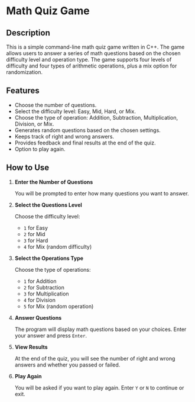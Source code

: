 # Math Quiz Game

## Description

This is a simple command-line math quiz game written in C++. The game allows users to answer a series of math questions based on the chosen difficulty level and operation type. The game supports four levels of difficulty and four types of arithmetic operations, plus a mix option for randomization.

## Features

- Choose the number of questions.
- Select the difficulty level: Easy, Mid, Hard, or Mix.
- Choose the type of operation: Addition, Subtraction, Multiplication, Division, or Mix.
- Generates random questions based on the chosen settings.
- Keeps track of right and wrong answers.
- Provides feedback and final results at the end of the quiz.
- Option to play again.

## How to Use

1. **Enter the Number of Questions**

   You will be prompted to enter how many questions you want to answer.

2. **Select the Questions Level**

   Choose the difficulty level:
   - `1` for Easy
   - `2` for Mid
   - `3` for Hard
   - `4` for Mix (random difficulty)

3. **Select the Operations Type**

   Choose the type of operations:
   - `1` for Addition
   - `2` for Subtraction
   - `3` for Multiplication
   - `4` for Division
   - `5` for Mix (random operation)

4. **Answer Questions**

   The program will display math questions based on your choices. Enter your answer and press `Enter`.

5. **View Results**

   At the end of the quiz, you will see the number of right and wrong answers and whether you passed or failed.

6. **Play Again**

   You will be asked if you want to play again. Enter `Y` or `N` to continue or exit.
